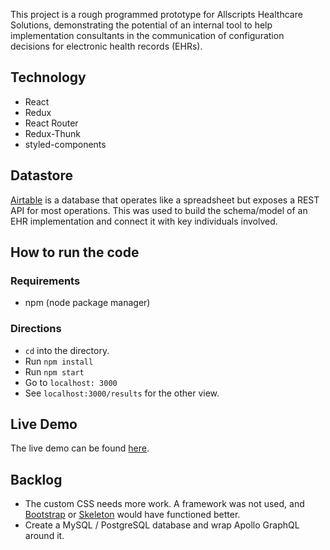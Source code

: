 This project is a rough programmed prototype for Allscripts Healthcare Solutions, demonstrating the potential of an internal tool to help implementation consultants in the communication of configuration decisions for electronic health records (EHRs).

## Technology
- React
- Redux
- React Router
- Redux-Thunk
- styled-components

## Datastore
[Airtable](https://www.airtable.com) is a database that operates like a spreadsheet but exposes a REST API for most operations. This was used to build the schema/model of an EHR implementation and connect it with key individuals involved.


## How to run the code

### Requirements
- npm (node package manager)

### Directions
- `cd` into the directory.
- Run `npm install`
- Run `npm start`
- Go to `localhost: 3000`
- See `localhost:3000/results` for the other view.

## Live Demo

The live demo can be found [here](https://www.allscripts-chorus.herokuapp.com).

## Backlog

- The custom CSS needs more work. A framework was not used, and [Bootstrap](https://www.getbootstrap.com) or [Skeleton](https://www.getskeleton.com) would have functioned better.
- Create a MySQL / PostgreSQL database and wrap Apollo GraphQL around it.
